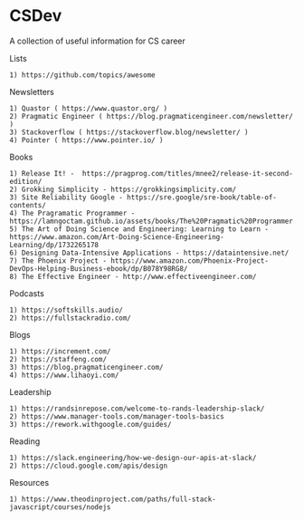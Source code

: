 # CSDev
 A collection of useful information for CS career

Lists

	1) https://github.com/topics/awesome

Newsletters
 
	1) Quastor ( https://www.quastor.org/ )
	2) Pragmatic Engineer ( https://blog.pragmaticengineer.com/newsletter/ )
	3) Stackoverflow ( https://stackoverflow.blog/newsletter/ )
	4) Pointer ( https://www.pointer.io/ )
 
Books
 
	1) Release It! -  https://pragprog.com/titles/mnee2/release-it-second-edition/
	2) Grokking Simplicity - https://grokkingsimplicity.com/
	3) Site Reliability Google - https://sre.google/sre-book/table-of-contents/
	4) The Pragramatic Programmer - https://lamngoctam.github.io/assets/books/The%20Pragmatic%20Programmer.pdf
	5) The Art of Doing Science and Engineering: Learning to Learn - https://www.amazon.com/Art-Doing-Science-Engineering-Learning/dp/1732265178
	6) Designing Data-Intensive Applications - https://dataintensive.net/
	7) The Phoenix Project - https://www.amazon.com/Phoenix-Project-DevOps-Helping-Business-ebook/dp/B078Y98RG8/
	8) The Effective Engineer - http://www.effectiveengineer.com/
	
 
Podcasts

	1) https://softskills.audio/
	2) https://fullstackradio.com/
 
 
Blogs

	1) https://increment.com/
	2) https://staffeng.com/
	3) https://blog.pragmaticengineer.com/
	4) https://www.lihaoyi.com/
	
Leadership

	1) https://randsinrepose.com/welcome-to-rands-leadership-slack/
	2) https://www.manager-tools.com/manager-tools-basics
	3) https://rework.withgoogle.com/guides/

Reading

	1) https://slack.engineering/how-we-design-our-apis-at-slack/
	2) https://cloud.google.com/apis/design
	
Resources

	1) https://www.theodinproject.com/paths/full-stack-javascript/courses/nodejs
	
	
